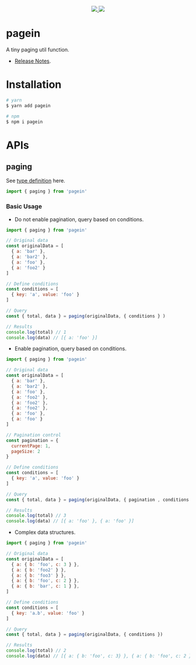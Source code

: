 <p align="center">
  <a href="https://www.npmjs.org/package/pagein">
    <img src="https://img.shields.io/npm/v/pagein.svg">
  </a>
  <a href="https://npmcharts.com/compare/pagein?minimal=true">
    <img src="https://img.shields.io/npm/dm/pagein.svg">
  </a>
  <br>
</p>

# pagein

A tiny paging util function.

- [Release Notes](./CHANGELOG.md).

# Installation

``` bash
# yarn
$ yarn add pagein

# npm
$ npm i pagein
```

# APIs
## paging

See [type definition](./src/interfaces/index.ts) here.

```ts
import { paging } from 'pagein'
```

### Basic Usage

-  Do not enable pagination, query based on conditions.

``` js
import { paging } from 'pagein'

// Original data
const originalData = [
  { a: 'bar' },
  { a: 'bar2' },
  { a: 'foo' },
  { a: 'foo2' }
]

// Define conditions
const conditions = [
  { key: 'a', value: 'foo' }
]

// Query
const { total, data } = paging(originalData, { conditions } )

// Results
console.log(total) // 1
console.log(data) // [{ a: 'foo' }]
```

- Enable pagination, query based on conditions.

``` js
import { paging } from 'pagein'

// Original data
const originalData = [
  { a: 'bar' },
  { a: 'bar2' },
  { a: 'foo' },
  { a: 'foo2' },
  { a: 'foo2' },
  { a: 'foo2' },
  { a: 'foo' },
  { a: 'foo' }
]

// Pagination control
const pagination = {
  currentPage: 1, 
  pageSize: 2
}

// Define conditions
const conditions = [
  { key: 'a', value: 'foo' }
]

// Query
const { total, data } = paging(originalData, { pagination , conditions })

// Results
console.log(total) // 3
console.log(data) // [{ a: 'foo' }, { a: 'foo' }]
```

- Complex data structures.

``` js
import { paging } from 'pagein'

// Original data
const originalData = [
  { a: { b: 'foo', c: 3 } },
  { a: { b: 'foo2' } },
  { a: { b: 'foo3' } },
  { a: { b: 'foo', c: 2 } },
  { a: { b: 'bar', c: 1 } },
]

// Define conditions
const conditions = [
  { key: 'a.b', value: 'foo' }
]

// Query
const { total, data } = paging(originalData, { conditions })

// Results
console.log(total) // 2
console.log(data) // [{ a: { b: 'foo', c: 3} }, { a: { b: 'foo', c: 2 } }]
```

